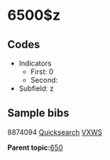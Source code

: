# 6500$z

## Codes

-   Indicators
    -   First: 0
    -   Second:
-   Subfield: z

## Sample bibs

8874094 [Quicksearch](https://search.library.yale.edu/catalog/8874094) [VXWS](http://prodorbis.library.yale.edu:7014/vxws/GetHoldingsService?bibId=8874094)

**Parent topic:**[650](../../tags/650/650.md)

